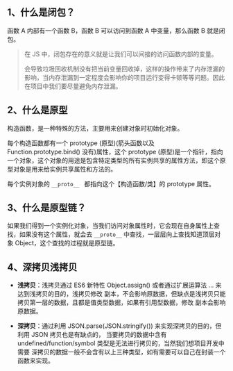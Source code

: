 ## 1、什么是闭包？

函数 A 内部有一个函数 B，函数 B 可以访问到函数 A 中变量，那么函数 B 就是闭包。

> 在 JS 中，闭包存在的意义就是让我们可以间接的访问函数内部的变量。
>
> 会导致垃圾回收机制没有把当前变量回收掉，这样的操作带来了内存泄漏的影响，当内存泄漏到一定程度会影响你的项目运行变得卡顿等等问题。因此在项目中我们要尽量避免内存泄漏。

## 2、什么是原型

构造函数，是一种特殊的方法，主要用来创建对象时初始化对象。

每个构造函数都有一个 prototype (原型)(箭头函数以及Function.prototype.bind() 没有)属性，这个 prototype (原型)是一个指针，指向一个对象，这个对象的用途是包含特定类型的所有实例共享的属性方法，即这个原型对象是用来给实例共享属性和方法的。

每个实例对象的 `__proto__ ` 都指向这个【构造函数/类】的 prototype 属性。 

## 3、什么是原型链？

如果我们得到一个实例化对象，当我们访问对象属性时，它会现在自身属性上查找，如果没有这个属性，就会去 `__proto__` 中查找，一层层向上查找知道顶层对象 Object，这个查找的过程就是原型链。

## 4、深拷贝浅拷贝

- **浅拷贝**：浅拷贝通过 ES6 新特性 Object.assign() 或者通过扩展运算法 ... 来达到浅拷贝的目的，浅拷贝修改 副本，不会影响原数据，但缺点是浅拷贝只能拷贝第一层的数据，且都是值类型数据，如果有引用型数据，修改 副本会影响原数据。

- **深拷贝**：通过利用 JSON.parse(JSON.stringify()) 来实现深拷贝的目的，但利用 JSON 拷贝也是有缺点的， 当要拷贝的数据中含有 undefined/function/symbol 类型是无法进行拷贝的，当然我们想项目开发中需要 深拷贝的数据一般不会含有以上三种类型，如有需要可以自己在封装一个函数来实现。